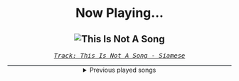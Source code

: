 <div align="center"> 
<h1>Now Playing...</h1>

![This Is Not A Song](https://i.scdn.co/image/ab67616d00001e0254cb9826f8ebff6fda5e990e)
--
_<samp><a href="https://open.spotify.com/track/3mG4OnfqKATk4xkfwMci1q">Track: This Is Not A Song - Siamese</a></samp>_

<div style="border: 1px #4B5054 solid"></div>
<details>
  <summary>
    Previous played songs
  </summary>
  <table>
    <thead>
      <tr>
        <th>
          Artist
        </th>
        <th>
          Song
        </th>
        <th>
          Link
        </th>
      </tr>
    </thead>
    <tbody>
      <tr><td>Siamese</td><td>This Is Not A Song</td><td><a href="https://open.spotify.com/track/3mG4OnfqKATk4xkfwMci1q">https://open.spotify.com/track/3mG4OnfqKATk4xkfwMci1q</a></td></tr><tr><td>Sleep Token</td><td>Rain</td><td><a href="https://open.spotify.com/track/0GXwlEXCO8qeeeOIYpsR3m">https://open.spotify.com/track/0GXwlEXCO8qeeeOIYpsR3m</a></td></tr><tr><td>Rocco Minichiello</td><td>Invasion (from "Bleach") - Metal Version</td><td><a href="https://open.spotify.com/track/6MbS9XB99RDCTqjLxa3Wzy">https://open.spotify.com/track/6MbS9XB99RDCTqjLxa3Wzy</a></td></tr><tr><td>Goodjohn Productions</td><td>Gem</td><td><a href="https://open.spotify.com/track/13LDu1Bmkwf9zOCAvyeWSF">https://open.spotify.com/track/13LDu1Bmkwf9zOCAvyeWSF</a></td></tr><tr><td>dArtagnan</td><td>The Riddle (feat. Visions Of Atlantis)</td><td><a href="https://open.spotify.com/track/3ucn4ytlqkm4Shw4LnGEpw">https://open.spotify.com/track/3ucn4ytlqkm4Shw4LnGEpw</a></td></tr><tr><td>Goodjohn Productions</td><td>Samurai</td><td><a href="https://open.spotify.com/track/3NfLzU4uGXpxAHlIE5KFhh">https://open.spotify.com/track/3NfLzU4uGXpxAHlIE5KFhh</a></td></tr><tr><td>Goodjohn Productions</td><td>Twilight</td><td><a href="https://open.spotify.com/track/6U4IsAE7l9quW4bqodac5y">https://open.spotify.com/track/6U4IsAE7l9quW4bqodac5y</a></td></tr><tr><td>Goodjohn Productions</td><td>Kaonashi</td><td><a href="https://open.spotify.com/track/7LLMDiold8fhCaGtdxSjzU">https://open.spotify.com/track/7LLMDiold8fhCaGtdxSjzU</a></td></tr><tr><td>Goodjohn Productions</td><td>Cyber</td><td><a href="https://open.spotify.com/track/5NSccZeiQSFxP6sX1pVouO">https://open.spotify.com/track/5NSccZeiQSFxP6sX1pVouO</a></td></tr><tr><td>Goodjohn Productions</td><td>Blossom</td><td><a href="https://open.spotify.com/track/79RZAo7260oniww3J9hQUf">https://open.spotify.com/track/79RZAo7260oniww3J9hQUf</a></td></tr><tr><td>Goodjohn Productions</td><td>Felony</td><td><a href="https://open.spotify.com/track/1MiryxvUWHfEYtuL80Cq8A">https://open.spotify.com/track/1MiryxvUWHfEYtuL80Cq8A</a></td></tr><tr><td>Goodjohn Productions</td><td>Slayer</td><td><a href="https://open.spotify.com/track/5YRiuyqmDwRTUGDS7QjoV8">https://open.spotify.com/track/5YRiuyqmDwRTUGDS7QjoV8</a></td></tr><tr><td>Goodjohn Productions</td><td>Myself</td><td><a href="https://open.spotify.com/track/6WfJlMAbW11DKxC3sgPlDq">https://open.spotify.com/track/6WfJlMAbW11DKxC3sgPlDq</a></td></tr><tr><td>Goodjohn Productions</td><td>Sonner</td><td><a href="https://open.spotify.com/track/7corROBI9c0IN1df54votr">https://open.spotify.com/track/7corROBI9c0IN1df54votr</a></td></tr><tr><td>Goodjohn Productions</td><td>Prophet</td><td><a href="https://open.spotify.com/track/5FnKCZMEPwNYJslWYUmmxQ">https://open.spotify.com/track/5FnKCZMEPwNYJslWYUmmxQ</a></td></tr><tr><td>ステミレイツ</td><td>TWILIGHT</td><td><a href="https://open.spotify.com/track/6IXWDJvnlkBSllIBE0hpt2">https://open.spotify.com/track/6IXWDJvnlkBSllIBE0hpt2</a></td></tr><tr><td>ステミレイツ</td><td>Antimental</td><td><a href="https://open.spotify.com/track/4Zb9cdgwm9VZ4r71mYsvIy">https://open.spotify.com/track/4Zb9cdgwm9VZ4r71mYsvIy</a></td></tr><tr><td>ステミレイツ</td><td>Antimental</td><td><a href="https://open.spotify.com/track/4Zb9cdgwm9VZ4r71mYsvIy">https://open.spotify.com/track/4Zb9cdgwm9VZ4r71mYsvIy</a></td></tr><tr><td>Never Back Down</td><td>Singularity</td><td><a href="https://open.spotify.com/track/2O9RmVnPguPj8q7Vol3UZd">https://open.spotify.com/track/2O9RmVnPguPj8q7Vol3UZd</a></td></tr><tr><td>Thousand Foot Krutch</td><td>Welcome To The Masquerade</td><td><a href="https://open.spotify.com/track/4bLL0KRNQyOr5beIjqTtZ0">https://open.spotify.com/track/4bLL0KRNQyOr5beIjqTtZ0</a></td></tr>
    </tbody>
  </table>
</details>

</div>
